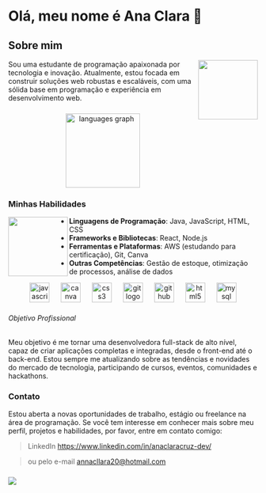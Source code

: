 # Olá, meu nome é Ana Clara 👋

## Sobre mim
<img  align="right" height="120" src="https://media2.giphy.com/media/v1.Y2lkPTc5MGI3NjExc2N5eHJ5b214N3RhdGgwNGZxczgyNGozYmh4OW03bmVxYWo0N2RvOSZlcD12MV9pbnRlcm5hbF9naWZfYnlfaWQmY3Q9cw/xT9IgzvnOyNDYnxeHS/giphy.webp"  />
Sou uma estudante de programação apaixonada por tecnologia e inovação. 
Atualmente, estou focada em construir soluções web robustas e escaláveis, 
com uma sólida base em programação e experiência em desenvolvimento web.

###

<div align="left">
</div>

###

<div align="center">
  <img src="https://github-readme-stats.vercel.app/api/top-langs?username=AnaClaraCruz1&locale=en&hide_title=false&layout=compact&card_width=320&langs_count=5&theme=dracula&hide_border=false&order=2" height="150" alt="languages graph"  />
</div>

### Minhas Habilidades

<img align="left" height="120" src="https://media0.giphy.com/media/Q7SKqn3G97xpmfSOvG/giphy.webp?cid=ecf05e47qj9z4i78p3pm8fxvt1iym3axkxvfqsjpdtvib7ix&ep=v1_gifs_search&rid=giphy.webp&ct=g" />

- **Linguagens de Programação**: Java, JavaScript, HTML, CSS
- **Frameworks e Bibliotecas**: React, Node.js
- **Ferramentas e Plataformas**: AWS (estudando para certificação), Git, Canva
- **Outras Competências**: Gestão de estoque, otimização de processos, análise de dados

<div align="center">
  <img src="https://cdn.jsdelivr.net/gh/devicons/devicon/icons/javascript/javascript-original.svg" height="40" alt="javascript logo"  />
  <img width="15" />
  <img src="https://cdn.jsdelivr.net/gh/devicons/devicon/icons/canva/canva-original.svg" height="40" alt="canva logo"  />
  <img width="15" />
  <img src="https://cdn.jsdelivr.net/gh/devicons/devicon/icons/css3/css3-original.svg" height="40" alt="css3 logo"  />
  <img width="15" />
  <img src="https://cdn.jsdelivr.net/gh/devicons/devicon/icons/git/git-original.svg" height="40" alt="git logo"  />
  <img width="15" />
  <img src="https://cdn.jsdelivr.net/gh/devicons/devicon/icons/github/github-original.svg" height="40" alt="github logo"  />
  <img width="15" />
  <img src="https://cdn.jsdelivr.net/gh/devicons/devicon/icons/html5/html5-original.svg" height="40" alt="html5 logo"  />
  <img width="15" />
  <img src="https://cdn.jsdelivr.net/gh/devicons/devicon/icons/mysql/mysql-original.svg" height="40" alt="mysql logo"  />
</div>

###### Objetivo Profissional

Meu objetivo é me tornar uma desenvolvedora full-stack de alto nível, capaz de criar aplicações completas e integradas, desde o front-end até o back-end.
Estou sempre me atualizando sobre as tendências e novidades do mercado de tecnologia, participando de cursos, eventos, comunidades e hackathons.





### Contato

Estou aberta a novas oportunidades de trabalho, estágio ou freelance na área de programação. Se você tem interesse em conhecer mais sobre meu perfil, projetos e habilidades, 
por favor, entre em contato comigo: 

>LinkedIn https://www.linkedin.com/in/anaclaracruz-dev/

>ou pelo e-mail annacllara20@hotmail.com 
  

</div>

###

<img align="center" height="auto"  src="https://media4.giphy.com/media/v1.Y2lkPTc5MGI3NjExYXJkMHJlYjl2NGV5NHM3bmdqZWw4bjR0ZWJqNmI2bW5zYXJmY2gzNiZlcD12MV9pbnRlcm5hbF9naWZfYnlfaWQmY3Q9Zw/ua7vVw9awZKWwLSYpW/giphy.webp"  />

###
